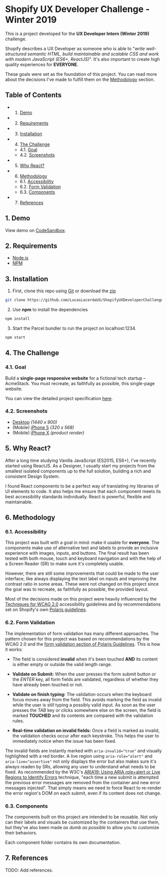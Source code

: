 # Shopify UX Developer Challenge - Winter 2019

This is a project developed for the **UX Developer Intern (Winter 2019)** challenge.

Shopify describes a UX Developer as someone who is able to "_write well-structured semantic HTML, build maintainable and scalable CSS and work with modern JavaScript (ES6+, ReactJS)_". It's also important to create high quality experiences for **EVERYONE**.

These goals were set as the foundation of this project. You can read more about the decisions I've made to fulfill them on the [Methodology](#Methodology) section.

## Table of Contents

<!-- vscode-markdown-toc -->

- 1. [Demo](#Demo)
- 2. [Requirements](#Requirements)
- 3. [Installation](#Installation)
- 4. [The Challenge](#TheChallenge)
  - 4.1. [Goal](#Goal)
  - 4.2. [Screenshots](#Screenshots)
- 5. [Why React?](#WhyReact)
- 6. [Methodology](#Methodology)
  - 6.1. [Accessibility](#Accessibility)
  - 6.2. [Form Validation](#FormValidation)
  - 6.3. [Components](#Components)
- 7. [References](#References)

## 1. <a name='Demo'></a>Demo

View demo on [CodeSandbox](https://codesandbox.io/s/github/LucasLacerdaUX/ShopifyUXDeveloperChallenge-W2019/tree/master/).

## 2. <a name='Requirements'></a>Requirements

- [Node.js](https://nodejs.org/en/)
- [NPM](https://www.npmjs.com/)

## 3. <a name='Installation'></a>Installation

1. First, clone this repo using [Git](https://git-scm.com/) or download the [zip](https://github.com/LucasLacerdaUX/ShopifyUXDeveloperChallenge-W2019/archive/master.zip)

```bash
git clone https://github.com/LucasLacerdaUX/ShopifyUXDeveloperChallenge-W2019.git
```

2. Use **npm** to install the dependencies

```bash
npm install
```

3. Start the Parcel bundler to run the project on localhost:1234.

```bash
npm start
```

## 4. <a name='TheChallenge'></a>The Challenge

### 4.1. <a name='Goal'></a>Goal

Build a **single-page responsive website** for a fictional tech startup – AcmeStack.
You must recreate, as faithfully as possible, this single-page website.

You can view the detailed project specification [here](challenge).

### 4.2. <a name='Screenshots'></a>Screenshots

- [Desktop](challenge/screenshots/desktop) _(1440 x 900)_
- (Mobile) [iPhone 5](challenge/screenshots/iphone-5) _(320 x 568)_
- (Mobile) [iPhone X](challenge/screenshots/iphone-x) _(product render)_

## 5. <a name='WhyReact'></a>Why React?

After a long time studying Vanilla JavaScript (ES2015, ES6+), I've recently started using ReactJS. As a Designer, I usually start my projects from the smallest isolated components up to the full solution, building a rich and consistent Design System.

I found React components to be a perfect way of translating my libraries of UI elements to code. It also helps me ensure that each component meets its best accessibility standards individually. React is powerful, flexible and maintainable.

## 6. <a name='Methodology'></a>Methodology

### 6.1. <a name='Accessibility'></a>Accessibility

This project was built with a goal in mind: make it usable for **everyone**. The components make use of alternative text and labels to provide an inclusive experience with images, inputs, and buttons. The final result has been tested with both mouse, touch and keyboard navigation and with the help of a Screen Reader (SR) to make sure it's completely usable.

However, there are still some improvements that could be made to the user interface, like always displaying the text label on inputs and improving the contrast ratio in some areas. These were not changed on this project since the goal was to recreate, as faithfully as possible, the provided layout.

Most of the decisions made on this project were heavily influenced by the [Techniques for WCAG 2.0](https://www.w3.org/TR/WCAG20-TECHS/) accessibility guidelines and by recommendations set on Shopify's own [Polaris guidelines](https://polaris.shopify.com/guides/principles).

### 6.2. <a name='FormValidation'></a>Form Validation

The implementation of form validation has many different approaches. The pattern chosen for this project was based on recommendations by the WCAG 2.0 and the [form validation section of Polaris Guidelines](https://polaris.shopify.com/patterns/error-messages#section-form-validation). This is how it works:

- The field is considered **invalid** when it's been touched **AND** its content is either empty or outside the valid length range.

- **Validate on Submit:** When the user presses the form submit button or the _ENTER_ key, all form fields are validated, regardless of whether they have already been touched or not.

- **Validate on finish typing:** The validation occurs when the keyboard focus moves away from the field. This avoids marking the field as invalid while the user is still typing a possibly valid input. As soon as the user presses the _TAB_ key or clicks somewhere else on the screen, the field is marked **TOUCHED** and its contents are compared with the validation rules.

- **Real-time validation on invalid fields:** Once a field is marked as invalid, the validation checks occur after each keystroke. This helps the user to immediately notice when the issue has been fixed.

The invalid fields are instantly marked with `aria-invalid="true"` and visually highlighted with a red border. A live region using `aria-role="alert"` and `aria-live="assertive"` not only displays the error but also makes sure it's always readen by SRs, allowing any user to understand what needs to be fixed. As recommended by the W3C's [ARIA19: Using ARIA role=alert or Live Regions to Identify Errors](https://www.w3.org/TR/WCAG20-TECHS/ARIA19.html) technique, "each time a new submit is attempted the previous error messages are removed from the container and new error messages injected". That simply means we need to force React to re-render the error region's DOM on each submit, even if its content does not change.

### 6.3. <a name='Components'></a>Components

The components built on this project are intended to be reusable. Not only can their labels and visuals be customized by the containers that use them, but they've also been made _as dumb as possible_ to allow you to customize their behaviors.

Each component folder contains its own documentation.

## 7. <a name='References'></a>References

TODO: Add references.
